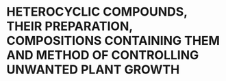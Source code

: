 # HETEROCYCLIC COMPOUNDS, THEIR PREPARATION, COMPOSITIONS CONTAINING THEM AND METHOD OF CONTROLLING UNWANTED PLANT GROWTH